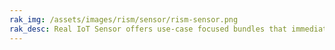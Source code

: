 ```yaml
---
rak_img: /assets/images/rism/sensor/rism-sensor.png
rak_desc: Real IoT Sensor offers use-case focused bundles that immediately work without complex and hard to follow configuration. It is a plug and play solutions so that customers can focus in their IoT use cases.
---
```


<rk-redirect to="/Product-Categories/Real-IoT-Solutions/Real-IoT-Sensor/Overview/" />